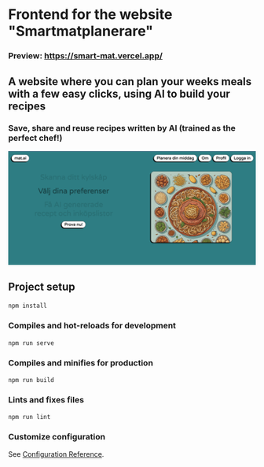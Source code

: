 # Frontend for the website "Smartmatplanerare"
### Preview: https://smart-mat.vercel.app/ 
## A website where you can plan your weeks meals with a few easy clicks, using AI to build your recipes
### Save, share and reuse recipes written by AI (trained as the perfect chef!)

![Image of landing page](SmartMatPlanerare_landing.png)

## Project setup
```
npm install
```

### Compiles and hot-reloads for development
```
npm run serve
```

### Compiles and minifies for production
```
npm run build
```

### Lints and fixes files
```
npm run lint
```

### Customize configuration
See [Configuration Reference](https://cli.vuejs.org/config/).

